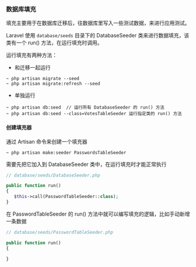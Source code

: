 ### 数据库填充

填充主要用于在数据库迁移后，往数据库里写入一些测试数据，来进行应用测试。

Laravel 使用 `database/seeds` 目录下的 DatabaseSeeder 类来进行数据填充，该类有一个 run() 方法，在运行填充时调用。

运行填充有两种方法：

- 和迁移一起运行 

````
~ php artisan migrate --seed
~ php artisan migrate:refresh --seed
````

- 单独运行

````
~ php artisan db:seed  // 运行所有 DatabaseSeeder 的 run() 方法
~ php artisan db:seed --class=VotesTableSeeder 运行指定类的 run() 方法
````

#### 创建填充器

通过 Artisan 命令来创建一个填充器

````
~ php artisan make:seeder PasswordsTableSeeder
````

需要先把它加入到 DatabaseSeeder 类中，在运行填充时才能正常执行
 ````php
 // database/seeds/DatabaseSeeder.php
 
 public function run()
 {
    $this->call(PasswordTableSeeder::class);
 }
 ````
 
 在 PasswordTableSeeder 的 run() 方法中就可以编写填充的逻辑，比如手动新增一条数据
 
 ````php
 // database/seeds/PasswordTableSeeder.php
 
 public function run()
 {
    
 }
 ````
